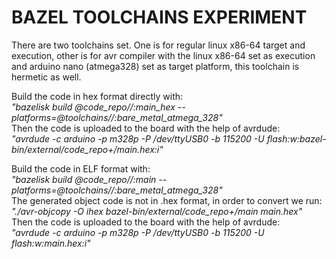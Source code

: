 # BAZEL TOOLCHAINS EXPERIMENT

There are two toolchains set. One is for regular linux x86-64 target and execution, other is for avr compiler with the linux x86-64 set as execution and arduino nano (atmega328) set as target platform, this toolchain is hermetic as well.


Build the code in hex format directly with: <br />
    *"bazelisk build @code_repo//:main_hex --platforms=@toolchains//:bare_metal_atmega_328"* <br />
Then the code is uploaded to the board with the help of avrdude: <br />
    *"avrdude -c arduino -p m328p -P /dev/ttyUSB0 -b 115200 -U flash:w:bazel-bin/external/code_repo+/main.hex:i"*


Build the code in ELF format with: <br />
    *"bazelisk build @code_repo//:main --platforms=@toolchains//:bare_metal_atmega_328"* <br />
The generated object code is not in .hex format, in order to convert we run: <br />
    *"./avr-objcopy -O ihex bazel-bin/external/code_repo+/main main.hex"* <br />
Then the code is uploaded to the board with the help of avrdude: <br />
    *"avrdude -c arduino -p m328p -P /dev/ttyUSB0 -b 115200 -U flash:w:main.hex:i"*






